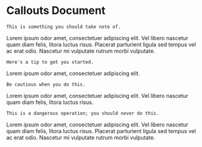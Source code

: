 # Callouts Document

```callout:info
This is something you should take note of.
```

Lorem ipsum odor amet, consectetuer adipiscing elit. Vel libero nascetur quam
diam felis, litora luctus risus. Placerat parturient ligula sed tempus vel ac
erat odio. Nascetur mi vulputate rutrum morbi vulputate. 

```callout:tip
Here's a tip to get you started.
```
Lorem ipsum odor amet, consectetuer adipiscing elit.

```callout:warning
Be cautious when you do this.
```
Lorem ipsum odor amet, consectetuer adipiscing elit. Vel libero nascetur quam
diam felis, litora luctus risus. 

```callout:danger
This is a dangerous operation; you should never do this.
```

Lorem ipsum odor amet, consectetuer adipiscing elit. Vel libero nascetur quam
diam felis, litora luctus risus. Placerat parturient ligula sed tempus vel ac
erat odio. Nascetur mi vulputate rutrum morbi vulputate. 
